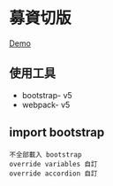 # 募資切版

[Demo](https://barrylinx.github.io/bs5_webpack/dist/main.html)

## 使用工具


* bootstrap- v5
* webpack- v5

## import bootstrap

```
不全部載入 bootstrap
override variables 自訂
override accordion 自訂
```